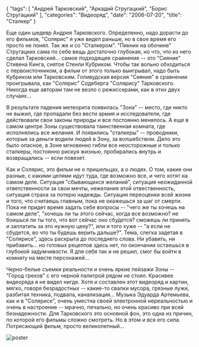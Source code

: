 {
   "tags": [
      "Андрей Тарковский",
      "Аркадий Стругацкий",
      "Борис Стругацкий"
   ],
   "categories": "Видеоряд",
   "date": "2006-07-20",
   "title": "Сталкер"
}

Еще один шедевр Андрея Тарковского. Определенно, надо дорасти до его фильмов, "Солярис" я уже видел раньше, но в свое время его просто не понял. Так же и со "Сталкером". "Пикник на обочине" Стругацких сама по себе вещь достаточно глубокая, но что, что из него сделал Тарковский... самое подходящее сравнение -- это "Сияние" Стивена Кинга, снятое Стенли Кубриком. Чтобы так вольно обходиться с первоисточником, а фильм от этого только выигрывал, надо быть Кубриком или Тарковским. Голивудская версия "Сияния" в сравнении проигрывала, как "Солярис" Содеберга "Солярису" Тарковского. Никогда еще авторам там не везло с режиссерами, как в этих двух случаях...

В результате падения метеорита появилась "Зона" -- место, где никто не выжил, где пропадали без вести армия и исследователи, где действовали свои законы природы и все постоянно менялось. А еще в самом центре Зоны существовала таинственная комната, где исполнялись все желания. И появились "сталкеры" -- проводники, которые за деньги водили людей в Зону, за волшебством. Дело это было опасное, в Зоне мгновенно гибли все неосторожные и только сталкеры, постоянно рискуя жизнью, пробирались внутрь и возвращались -- если повезет.

Как и Солярис, это фильм не о пришельцах, а о людях. О том, какие они разные, с какими целями идут туда, где возможно все, и чего хотят на самом деле. Ситуация "сбывающихся желаний", ситуация неожиданной ответственности за свои мечты, нежелания этой отвественность, ситуация страха за потерю надежды. Ситуация переоценки всей жизни и того, что считаешь главным, пока не окажешься за шаг от смерти. Пока не придет время задать себе вопросы -- "чего же ты хочешь на самом деле", "хочешь ли ты этого сейчас, когда все возможно? не боишься ли ты того, что вот сейчас оно сбудется? сможешь ли принять и заплатить за это нужную цену?", или и того хуже -- "а если не сбудется, во что ты будешь верить дальше?". Тема, слегка задетая в "Солярисе", здесь раскрыта до последнего слова. Ни убавить, ни прибавить... но готовых рецептов здесь нет, по окончании остаешься в глубокой задумчивости. Я для себя так и не решил, смог бы войти в комнату на месте персонажей...

Черно-белые съемки реальности и очень яркие пейзажи Зоны -- "Город грехов" с его черной палитрой рядом не стоял. Красивее видеоряда я не видел нигде. Хотя и составлен этот видеоряд и картин, мягко, говоря безрадостных -- какие-то свалки мусора, грязные лужи, разбитая техника, подвала, канализация... Музыка Эдуарда Артемьева, как и в "Солярисе", очень уместна своей электронной нереальностью и очень в настроение -- мрачно, печально, но очень красиво при всей безнадежности. Для Тарковского это основной фон, это одна из причин, по которой его фильмы сложно смотреть. Но в этом и вся его сила. Потрясающий фильм, просто великолепный...

![poster](../images/stalker-poster.jpg)
